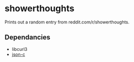 # showerthoughts

Prints out a random entry from reddit.com/r/showerthoughts.

## Dependancies
* libcurl3
* [json-c](https://github.com/json-c/json-c.git)
